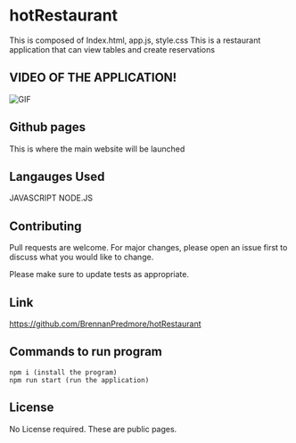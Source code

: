 # hotRestaurant

This is composed of Index.html, app.js, style.css
This is a restaurant application that can view tables and create reservations

## VIDEO OF THE APPLICATION!
![GIF](https://media.giphy.com/media/QZtNqQvnZjkWYk9O02/giphy.gif)

## Github pages 

This is where the main website will be launched 


## Langauges Used

JAVASCRIPT
NODE.JS

## Contributing
Pull requests are welcome. For major changes, please open an issue first to discuss what you would like to change.

Please make sure to update tests as appropriate.

## Link
https://github.com/BrennanPredmore/hotRestaurant

## Commands to run program
```
npm i (install the program)
npm run start (run the application)
```

## License
No License required. These are public pages. 